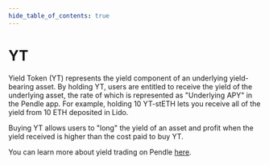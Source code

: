 ```yaml
---
hide_table_of_contents: true
---
```


# YT

Yield Token (YT) represents the yield component of an underlying yield-bearing asset. By holding YT, users are entitled to receive the yield of the underlying asset, the rate of which is represented as "Underlying APY" in the Pendle app. For example, holding 10 YT-stETH lets you receive all of the yield from 10 ETH deposited in Lido.

Buying YT allows users to "long" the yield of an asset and profit when the yield received is higher than the cost paid to buy YT. 

You can learn more about yield trading on Pendle [here](https://handbook.pendle.finance/).
